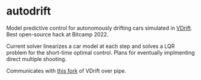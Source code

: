 # autodrift

Model predictive control for autonomously drifting cars simulated in [VDrift](https://vdrift.net/). Best open-source hack at Bitcamp 2022.

Current solver linearizes a car model at each step and solves a LQR problem for the short-time optimal control. Plans for eventually implmenting direct multiple shooting.

Communicates with [this fork](https://github.com/rytse/vdrift/tree/autodrift) of VDrift over pipe.
